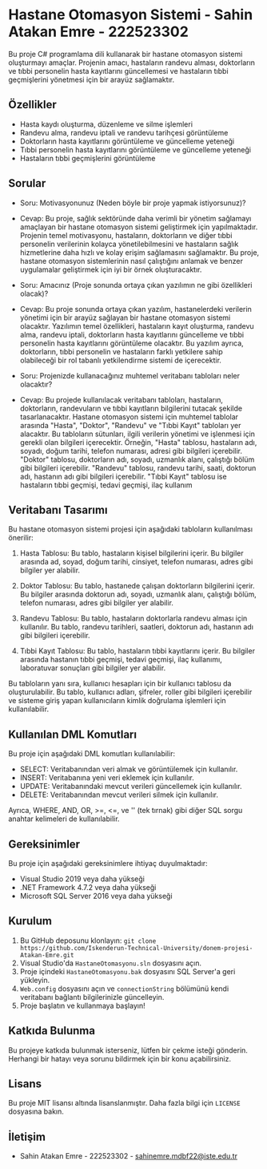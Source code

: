 # Hastane Otomasyon Sistemi - Sahin Atakan Emre - 222523302 

Bu proje C# programlama dili kullanarak bir hastane otomasyon sistemi oluşturmayı amaçlar. Projenin amacı, hastaların randevu alması, doktorların ve tıbbi personelin hasta kayıtlarını güncellemesi ve hastaların tıbbi geçmişlerini yönetmesi için bir arayüz sağlamaktır.

## Özellikler

- Hasta kaydı oluşturma, düzenleme ve silme işlemleri
- Randevu alma, randevu iptali ve randevu tarihçesi görüntüleme
- Doktorların hasta kayıtlarını görüntüleme ve güncelleme yeteneği
- Tıbbi personelin hasta kayıtlarını görüntüleme ve güncelleme yeteneği
- Hastaların tıbbi geçmişlerini görüntüleme

## Sorular

- Soru: Motivasyonunuz (Neden böyle bir proje yapmak istiyorsunuz)?

- Cevap: Bu proje, sağlık sektöründe daha verimli bir yönetim sağlamayı amaçlayan bir hastane otomasyon sistemi geliştirmek için yapılmaktadır. Projenin temel motivasyonu, hastaların, doktorların ve diğer tıbbi personelin verilerinin kolayca yönetilebilmesini ve hastaların sağlık hizmetlerine daha hızlı ve kolay erişim sağlamasını sağlamaktır. Bu proje, hastane otomasyon sistemlerinin nasıl çalıştığını anlamak ve benzer uygulamalar geliştirmek için iyi bir örnek oluşturacaktır.

- Soru: Amacınız (Proje sonunda ortaya çıkan yazılımın ne gibi özellikleri olacak)?

- Cevap: Bu proje sonunda ortaya çıkan yazılım, hastanelerdeki verilerin yönetimi için bir arayüz sağlayan bir hastane otomasyon sistemi olacaktır. Yazılımın temel özellikleri, hastaların kayıt oluşturma, randevu alma, randevu iptali, doktorların hasta kayıtlarını güncelleme ve tıbbi personelin hasta kayıtlarını görüntüleme olacaktır. Bu yazılım ayrıca, doktorların, tıbbi personelin ve hastaların farklı yetkilere sahip olabileceği bir rol tabanlı yetkilendirme sistemi de içerecektir.

- Soru: Projenizde kullanacağınız muhtemel veritabanı tabloları neler olacaktır?

- Cevap: Bu projede kullanılacak veritabanı tabloları, hastaların, doktorların, randevuların ve tıbbi kayıtların bilgilerini tutacak şekilde tasarlanacaktır. Hastane otomasyon sistemi için muhtemel tablolar arasında "Hasta", "Doktor", "Randevu" ve "Tıbbi Kayıt" tabloları yer alacaktır. Bu tabloların sütunları, ilgili verilerin yönetimi ve işlenmesi için gerekli olan bilgileri içerecektir. Örneğin, "Hasta" tablosu, hastaların adı, soyadı, doğum tarihi, telefon numarası, adresi gibi bilgileri içerebilir. "Doktor" tablosu, doktorların adı, soyadı, uzmanlık alanı, çalıştığı bölüm gibi bilgileri içerebilir. "Randevu" tablosu, randevu tarihi, saati, doktorun adı, hastanın adı gibi bilgileri içerebilir. "Tıbbi Kayıt" tablosu ise hastaların tıbbi geçmişi, tedavi geçmişi, ilaç kullanım


## Veritabanı Tasarımı
 
Bu hastane otomasyon sistemi projesi için aşağıdaki tabloların kullanılması önerilir:

1. Hasta Tablosu: Bu tablo, hastaların kişisel bilgilerini içerir. Bu bilgiler arasında ad, soyad, doğum tarihi, cinsiyet, telefon numarası, adres gibi bilgiler yer alabilir.

2. Doktor Tablosu: Bu tablo, hastanede çalışan doktorların bilgilerini içerir. Bu bilgiler arasında doktorun adı, soyadı, uzmanlık alanı, çalıştığı bölüm, telefon numarası, adres gibi bilgiler yer alabilir.

3. Randevu Tablosu: Bu tablo, hastaların doktorlarla randevu alması için kullanılır. Bu tablo, randevu tarihleri, saatleri, doktorun adı, hastanın adı gibi bilgileri içerebilir.

4. Tıbbi Kayıt Tablosu: Bu tablo, hastaların tıbbi kayıtlarını içerir. Bu bilgiler arasında hastanın tıbbi geçmişi, tedavi geçmişi, ilaç kullanımı, laboratuvar sonuçları gibi bilgiler yer alabilir.

Bu tabloların yanı sıra, kullanıcı hesapları için bir kullanıcı tablosu da oluşturulabilir. Bu tablo, kullanıcı adları, şifreler, roller gibi bilgileri içerebilir ve sisteme giriş yapan kullanıcıların kimlik doğrulama işlemleri için kullanılabilir.

## Kullanılan DML Komutları

Bu proje için aşağıdaki DML komutları kullanılabilir:

- SELECT: Veritabanından veri almak ve görüntülemek için kullanılır.
- INSERT: Veritabanına yeni veri eklemek için kullanılır.
- UPDATE: Veritabanındaki mevcut verileri güncellemek için kullanılır.
- DELETE: Veritabanından mevcut verileri silmek için kullanılır.

Ayrıca, WHERE, AND, OR, >=, <=, ve '' (tek tırnak) gibi diğer SQL sorgu anahtar kelimeleri de kullanılabilir.


## Gereksinimler

Bu proje için aşağıdaki gereksinimlere ihtiyaç duyulmaktadır:

- Visual Studio 2019 veya daha yükseği
- .NET Framework 4.7.2 veya daha yükseği
- Microsoft SQL Server 2016 veya daha yükseği

## Kurulum

1. Bu GitHub deposunu klonlayın: `git clone https://github.com/Iskenderun-Technical-University/donem-projesi-Atakan-Emre.git`
2. Visual Studio'da `HastaneOtomasyonu.sln` dosyasını açın.
3. Proje içindeki `HastaneOtomasyonu.bak` dosyasını SQL Server'a geri yükleyin.
4. `Web.config` dosyasını açın ve `connectionString` bölümünü kendi veritabanı bağlantı bilgilerinizle güncelleyin.
5. Proje başlatın ve kullanmaya başlayın!

## Katkıda Bulunma

Bu projeye katkıda bulunmak isterseniz, lütfen bir çekme isteği gönderin. Herhangi bir hatayı veya sorunu bildirmek için bir konu açabilirsiniz.

## Lisans

Bu proje MIT lisansı altında lisanslanmıştır. Daha fazla bilgi için `LICENSE` dosyasına bakın.

## İletişim

- Sahin Atakan Emre - 222523302 - [sahinemre.mdbf22@iste.edu.tr](mailto:sahinemre.mdbf22@iste.edu.tr)
